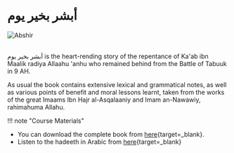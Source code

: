 # أبشر بخير يوم

![Abshir](/img/abshir.jpg)

<br>
أبشر بخير يوم is the heart-rending story of the repentance of Ka'ab ibn Maalik radiya Allaahu 'anhu who remained behind from the Battle of Tabuuk in 9 AH.

As usual the book contains extensive lexical and grammatical notes, as well as various points of benefit and moral lessons learnt, taken from the works of the great Imaams Ibn Hajr al-Asqalaaniy and Imam an-Nawawiy, rahimahuma Allahu.

!!! note "Course Materials"

- You can download the complete book from [here](http://drvaniya.com/wp-content/uploads/2019/08/Abshir-Bi-Khayri-Yawmin-With-Lexical-and-Grammatical-Notes.pdf){target=\_blank}.
- Listen to the hadeeth in Arabic from [here](http://drvaniya.com/wp-content/uploads/2011/11/AUDIO-%D8%A3%D8%A8%D8%B4%D8%B1%D9%92-%D8%A8%D8%AE%D9%8A%D8%B1-%D9%8A%D9%88%D9%85.mp3){target=\_blank}

<br>
